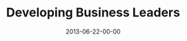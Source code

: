 ---
layout: message
category: message
series: "How to Build People"
title: "Developing Business Leaders"
date: 2013-06-22-00-00
message_id: 792
audio: "http://s3.amazonaws.com/crossroads-media/messages/audio/htbp_02.mp3"
audio-duration: "46:52"
program: "http://s3.amazonaws.com/crossroads-media/documents/06_22-23_13Program_LO.pdf"
description: "Kirk Perry talks about how to develop business leaders."
video: "http://s3.amazonaws.com/crossroads-media/messages/video/htbp_02.mp4"
video-duration: "46:58"
video-image: "http://s3.amazonaws.com/crossroads-media/images/htbp_02_still.jpg"
tag: 
 - kirk-perry
 - leadership
 - leader
 - business
explicit: false
---